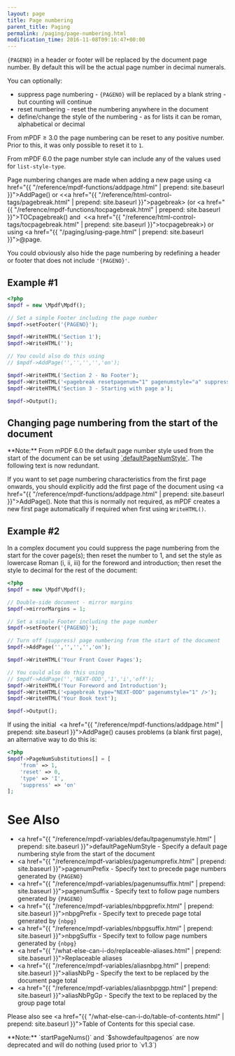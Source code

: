 ```yaml
---
layout: page
title: Page numbering
parent_title: Paging
permalink: /paging/page-numbering.html
modification_time: 2016-11-08T09:16:47+00:00
---
```


`{PAGENO}` in a header or footer will be replaced by the document page number. By default this will be the
actual page number in decimal numerals.

You can optionally:

* suppress page numbering - `{PAGENO}` will be replaced by a blank string - but counting will continue
* reset numbering - reset the numbering anywhere in the document
* define/change the style of the numbering - as for lists it can be roman, alphabetical or decimal

From mPDF &ge; 3.0 the page numbering can be reset to any positive number. Prior to this, it was only possible to
reset it to `1`.

From mPDF 6.0 the page number style can include any of the values used for `list-style-type`.

Page numbering changes are made when adding a new page using
<a href="{{ "/reference/mpdf-functions/addpage.html" | prepend: site.baseurl }}">AddPage()</a> or
&lt;<a href="{{ "/reference/html-control-tags/pagebreak.html" | prepend: site.baseurl }}">pagebreak</a>&gt;
(or <a href="{{ "/reference/mpdf-functions/tocpagebreak.html" | prepend: site.baseurl }}">TOCpagebreak()</a>
and  &lt;<a href="{{ "/reference/html-control-tags/tocpagebreak.html" | prepend: site.baseurl }}">tocpagebreak</a>&gt;)
or using <a href="{{ "/paging/using-page.html" | prepend: site.baseurl }}">@page</a>.

You could obviously also hide the page numbering by redefining a header or footer that does not include `'{PAGENO}'`.

## Example #1

```php
<?php
$mpdf = new \Mpdf\Mpdf();

// Set a simple Footer including the page number
$mpdf->setFooter('{PAGENO}');

$mpdf->WriteHTML('Section 1');
$mpdf->WriteHTML('');

// You could also do this using
// $mpdf->AddPage('','','','','on');

$mpdf->WriteHTML('Section 2 - No Footer');
$mpdf->WriteHTML('<pagebreak resetpagenum="1" pagenumstyle="a" suppress="off" />');
$mpdf->WriteHTML('Section 3 - Starting with page a');

$mpdf->Output();

```

## Changing page numbering from the start of the document

<div class="alert alert-info" role="alert" markdown="1">
  **Note:** From mPDF 6.0 the default page number style used from the start of the document can be set
  using <a href="{{ "/reference/mpdf-variables/defaultpagenumstyle.html" | prepend: site.baseurl }}">`defaultPageNumStyle`</a>.
  The following text is now redundant.
</div>

If you want to set page numbering characteristics from the first page onwards, you should explicitly add the first page
of the document using <a href="{{ "/reference/mpdf-functions/addpage.html" | prepend: site.baseurl }}">AddPage()</a>.
Note that this is normally not required, as mPDF creates a new first page automatically if required when first using
`WriteHTML()`.

## Example #2

In a complex document you could suppress the page numbering from the start for the cover page(s); then reset the
number to 1, and set the style as lowercase Roman (i, ii, iii) for the foreword and introduction; then reset the
style to decimal for the rest of the document:

```php
<?php
$mpdf = new \Mpdf\Mpdf();

// Double-side document - mirror margins
$mpdf->mirrorMargins = 1;

// Set a simple Footer including the page number
$mpdf->setFooter('{PAGENO}');

// Turn off (suppress) page numbering from the start of the document
$mpdf->AddPage('','','','','on');

$mpdf->WriteHTML('Your Front Cover Pages');

// You could also do this using
// $mpdf->AddPage('','NEXT-ODD','1','i','off');
$mpdf->WriteHTML('Your Foreword and Introduction');
$mpdf->WriteHTML('<pagebreak type="NEXT-ODD" pagenumstyle="1" />');
$mpdf->WriteHTML('Your Book text');

$mpdf->Output();


```

If using the initial  <a href="{{ "/reference/mpdf-functions/addpage.html" | prepend: site.baseurl }}">AddPage()</a>
causes problems (a blank first page), an alternative way to do this is:

```php
<?php
$mpdf->PageNumSubstitutions[] = [
    'from' => 1,
    'reset' => 0,
    'type' => 'I',
    'suppress' => 'on'
];

```

# See Also

- <a href="{{ "/reference/mpdf-variables/defaultpagenumstyle.html" | prepend: site.baseurl }}">defaultPageNumStyle</a> - Specify a default page numbering style from the start of the document
- <a href="{{ "/reference/mpdf-variables/pagenumprefix.html" | prepend: site.baseurl }}">pagenumPrefix</a> - Specify text to precede page numbers generated by `{PAGENO}`
- <a href="{{ "/reference/mpdf-variables/pagenumsuffix.html" | prepend: site.baseurl }}">pagenumSuffix</a> - Specify text to follow page numbers generated by `{PAGENO}`
- <a href="{{ "/reference/mpdf-variables/nbpgprefix.html" | prepend: site.baseurl }}">nbpgPrefix</a> - Specify text to precede page total generated by `{nbpg}`
- <a href="{{ "/reference/mpdf-variables/nbpgsuffix.html" | prepend: site.baseurl }}">nbpgSuffix</a> - Specify text to follow page numbers generated by `{nbpg}`
- <a href="{{ "/what-else-can-i-do/replaceable-aliases.html" | prepend: site.baseurl }}">Replaceable aliases</a>
- <a href="{{ "/reference/mpdf-variables/aliasnbpg.html" | prepend: site.baseurl }}">aliasNbPg</a> - Specify the text to be replaced by the document page total
- <a href="{{ "/reference/mpdf-variables/aliasnbpggp.html" | prepend: site.baseurl }}">aliasNbPgGp</a> - Specify the text to be replaced by the group page total

Please also see <a href="{{ "/what-else-can-i-do/table-of-contents.html" | prepend: site.baseurl }}">Table of Contents</a> for this special case.

<div class="alert alert-info" role="alert" markdown="1">
  **Note:** `startPageNums()` and `$showdefaultpagenos` are now deprecated and will do nothing (used prior to `v1.3`)
</div>
